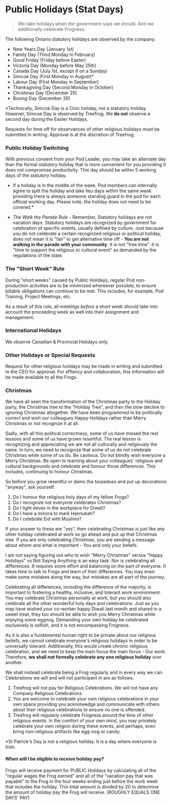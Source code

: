# Public Holidays (Stat Days)

> We take holidays when the government says we should.
> And we additionally celebrate Frogness.

The following Ontario statutory holidays are observed by the company:

- New Years Day (January 1st)
- Family Day (Third Monday in February)
- Good Friday (Friday before Easter)
- Victoria Day (Monday before May 25th)
- Canada Day (July 1st, except if on a Sunday)
- Simcoe Day (First Monday in August)*
- Labour Day (First Monday in September)
- Thanksgiving Day (Second Monday in October)
- Christmas Day (December 25)
- Boxing Day (December 26)

*Technically, Simcoe Day is a Civic holiday, not a statutory holiday. However, Simcoe Day is observed by Treefrog. We **do not** observe a second day during the Easter Holidays.

Requests for time off for observances of other religious holidays must be submitted in writing. Approval is at the discretion of Treefrog.

### Public Holiday Switching

With previous consent from your Pod Leader, you may take an alternate day than the formal statutory holiday that is more convenient for you providing it does not compromise productivity. This day should be within 5 working days of the statutory holiday.

* If a holiday is in the middle of the week, Pod members can internally agree to split the holiday and take lieu days within the same week providing there is always someone standing guard in the pod for each official working day. Please note, the holiday does not need to be covered.*

* *The Walk the Parade Rule* - Remember, Statutory holidays are not vacation days. Statutory holidays are recognized by government for celebration of specific events, usually defined by culture. Just because you do not celebrate a certain recognized religious or political holiday, does not mean it is "fair" to get alternative time off - **You are not walking in the parade with your community**. It is not "free time". It is "time to support the religious or cultural event" as demanded by the regulations of the state.

### The "Short Week" Rule

During "short weeks" caused by Public Holidays, regular Pod non-production activities are to be minimized whereever possible, to ensure billable obligations can continue to be met. This includes, for example, Pod Training, Project Meetings, etc.

As a result of this rule, all meetings *before* a short week should take into account the proceeding week as well into their assignment and management.

### International Holidays

We observe Canadian & Provincial Holidays only.

### Other Holidays or Special Requests

Request for other religious holidays may be made in writing and submitted to the CEO for approval. For effiency and collaboration, this information will be made available to all the Frogs.

### Christmas

We have all seen the transformation of the Christmas party to the Holiday party, the Christmas tree to the “Holiday Tree", and then the slow decline to ignoring Christmas altogether. We have been programmed to be politically correct and wish our colleagues Happy Holidays rather than Merry Christmas or not recognize it at all.

Sadly, with all this political correctness, some of us have missed the real lessons and some of us have grown resentful. The real lesson is recognizing and appreciating we are not all culturally and religiously the same. In turn, we need to recognize that some of us do not celebrate Christmas while some of us do. Be cautious. Do not blindly wish everyone a Merry Christmas. Be open to learning about your colleagues' religious and cultural backgrounds and celebrate and honour those differences. This includes, continuing to honour Christmas.

So before you grow resentful or damn the torpedoes and put up decorations "anyway", ask yourself:

1. Do I honour the religious holy days of my fellow Frogs?
2. Do I recognize not everyone celebrates Christmas?
3. Do I light devas in the workplace for Diwali?
4. Do I have a minora to mark Hannukah?
5. Do I celebrate Eid with Muslims?

If your answer to these are "yes", then celebrating Christmas is just like any other holiday celebrated at work so go ahead and put up that Christmas tree. If you are only celebrating *Christmas*, you are sending a message about whom and what is important - You and only your beliefs.

I am not saying figuring out who to wish "Merry Christmas" versus "Happy Holidays" vs Not Saying Anything is an easy task. Nor is celebrating all differences. It requires some effort and balancing on the part of everyone. It takes time to talk to Frogs and learn of their differences. You may even make some mistakes along the way, but mistakes are all part of the journey.

Celebrating all differences, including the difference of the majority, is important to fostering a healthy, inclusive, and tolerant work environment. You may celebrate Christmas personally at work, but you should also celebrate all the other wonderful holy days and celebrations. Just as you may have wished your co-worker happy Diwali last month and shared in a sweet treat, they too should be able to wish you Merry Christmas while enjoying some eggnog. Demanding your own holiday be celebrated exclusively is selfish, and it is not encompassing Frogness.

As it is also a fundamental human right to be private about our religious beliefs, we cannot celebrate everyone's religious holidays in order to be universally tolerant. Additionally, this would create chronic religious celebration, and we need to keep the main focus the main focus - Our work. Therefore, **we shall not formally celebrate any one religious holiday** over another.

We shall instead celebrate being a Frog regularly and in every way we can.
Celebrations we will and will not participant in are as follows:

1. Treefrog will not pay for Religious Celebrations. We will not have any Company Religious Celebrations.
2. You are welcome to celebrate your own religious celebrations in your own space providing you acknolwedge and communicate with others about their religious celebrations to ensure no one is offended.
3. Treefrog will regularly celebrate Frogness around the time of other religious events. In the comfort of your own mind, you may privately celebrate your own religion during these events, and perhaps, even bring non-religious artifacts like egg-nog or candy.

*St Patrick's Day is not a religious holiday. It is a day where everyone is Irish.

#### When will I be eligible to receive holiday pay?

Frogs will receive payment for PUBLIC Holidays by calculating all of the "regular wages the Frog earned" and all of the "vacation pay that was payable" to the Frog in the four weeks ending just before the work week that includes the holiday. This total amount is divided by 20 to determine the amount of holiday pay the Frog will receive. (ROUGHLY EQUALS ONE DAYS' PAY)
